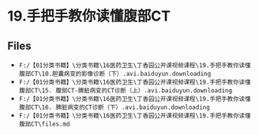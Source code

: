 # 19.手把手教你读懂腹部CT

## Files

- `F:/【01分类书籍】\分类书籍\16医药卫生\丁香园公开课视频课程\19.手把手教你读懂腹部CT\10.胆囊病变的影像诊断（下）.avi.baiduyun.downloading`
- `F:/【01分类书籍】\分类书籍\16医药卫生\丁香园公开课视频课程\19.手把手教你读懂腹部CT\15. 腹部CT-脾脏病变的CT诊断（上）.avi.baiduyun.downloading`
- `F:/【01分类书籍】\分类书籍\16医药卫生\丁香园公开课视频课程\19.手把手教你读懂腹部CT\16. 脾脏病变的CT诊断（下）.avi.baiduyun.downloading`
- `F:/【01分类书籍】\分类书籍\16医药卫生\丁香园公开课视频课程\19.手把手教你读懂腹部CT\files.md`
